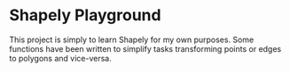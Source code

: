 # Shapely Playground

This project is simply to learn Shapely for my own purposes. Some functions have been written to simplify tasks transforming points or edges to polygons and vice-versa.